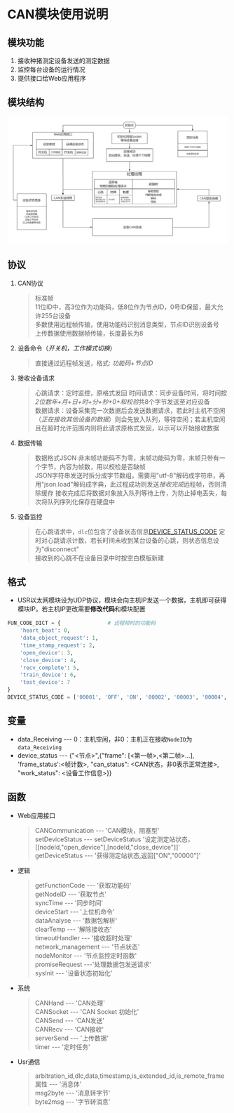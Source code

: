 # CAN模块使用说明

## 模块功能

1. 接收种猪测定设备发送的测定数据
2. 监控每台设备的运行情况
3. 提供接口给Web应用程序

## 模块结构

![模块结构](CAN通信流程图.png)

## 协议

1. CAN协议
    > 标准帧  
    > 11位ID中，高3位作为功能码，低8位作为节点ID，0号ID保留，最大允许255台设备  
    > 多数使用远程帧传输，使用功能码识别消息类型，节点ID识别设备号  
    > 上传数据使用数据帧传输，长度最长为8  

2. 设备命令（*开关机，工作模式切换*）
    > 直接通过远程帧发送，格式: *功能码+节点ID*

3. 接收设备请求
    > 心跳请求：定时监控，原格式发回
    > 时间请求：同步设备时间，将时间按 *2位数年+月+日+时+分+秒+0+和校验*共8个字节发送至对应设备  
    > 数据请求：设备采集完一次数据后会发送数据请求，若此时主机不空闲（*正在接收其他设备的数据*）则会先放入队列，等待空闲；若主机空闲且在超时允许范围内则将此请求原格式发回，以示可以开始接收数据  

4. 数据传输
    > 数据格式JSON
    > 非末帧功能码不为零，末帧功能码为零，末帧只带有一个字节，内容为帧数，用以校检是否缺帧  
    > JSON字符串发送时拆分成字节数组，需要用"utf-8"解码成字符串，再用"json.load"解码成字典，此过程成功则发送*接收完成*远程帧，否则清除缓存
    > 接收完成后将数据对象放入队列等待上传，为防止掉电丢失，每次将队列序列化保存在硬盘中  

5. 设备监控
    > 在心跳请求中，`dlc`位包含了设备状态信息[DEVICE_STATUS_CODE](DEVICE_STATUS_CODE)
    > 定时对心跳请求计数，若长时间未收到某台设备的心跳，则状态信息设为"disconnect"  
    > 接收到的心跳不在设备目录中时按空白模版新建  

## 格式

* USR以太网模块设为UDP协议，模块会向主机IP发送一个数据，主机即可获得模块IP。若主机IP更改需要**修改代码**和模块配置

``` python
FUN_CODE_DICT = {               # 远程帧时的功能码
    'heart_beat': 0,
    'data_object_request': 1,
    'time_stamp_request': 2,
    'open_device': 3,
    'close_device': 4,
    'recv_complete': 5,
    'train_device': 6,
    'test_device': 7
}
DEVICE_STATUS_CODE = ['00001', 'OFF', 'ON', '00002', '00003', '00004', '00005', '00006', '00007', '00008']
```

## 变量

* data_Receiving --- 0：主机空闲，非0：主机正在接收`NodeID`为`data_Receiving`  
* device_status --- {"<节点>",{"frame": [<第一帧>,<第二帧>...], 'frame_status':<帧计数>, "can_status": <CAN状态，非0表示正常连接>, "work_status": <设备工作信息>}}  

## 函数

* Web应用接口
  > CANCommunication --- 'CAN模块，阻塞型'  
  > setDeviceStatus --- setDeviceStatus '设定测定站状态，[[nodeId,"open_device"],[nodeId,"close_device"]]'
  > getDeviceStatus ---  '获得测定站状态,返回["ON","00000"]'
* 逻辑
  > getFunctionCode --- '获取功能码'  
  > getNodeID --- '获取节点'  
  > syncTime --- '同步时间'  
  > deviceStart --- '上位机命令'  
  > dataAnalyse --- '数据包解析'  
  > clearTemp --- '解除接收态'  
  > timeoutHandler --- '接收超时处理'  
  > network_management --- '节点状态'  
  > nodeMonitor --- '节点监控定时函数'  
  > promiseRequest ---'处理数据包发送请求'  
  > sysInit --- '设备状态初始化'  
* 系统
  > CANHand --- 'CAN处理'  
  > CANSocket --- 'CAN Socket 初始化'  
  > CANSend --- 'CAN发送'  
  > CANRecv --- 'CAN接收'  
  > serverSend --- '上传数据'  
  > timer --- '定时任务'  
* Usr通信
  > arbitration_id,dlc,data,timestamp,is_extended_id,is_remote_frame属性 --- '消息体'  
  > msg2byte --- '消息转字节'  
  > byte2msg --- '字节转消息'  
